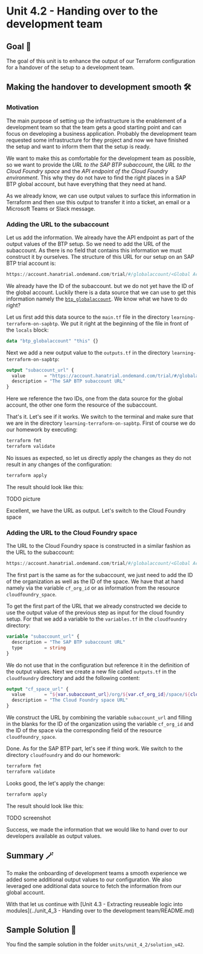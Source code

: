 # Unit 4.2 - Handing over to the development team

## Goal 🎯

The goal of this unit is to enhance the output of our Terraform configuration for a handover of the setup to a development team.

## Making the handover to development smooth 🛠️

### Motivation

The main purpose of setting up the infrastructure is the enablement of a development team so that the team gets a good starting point and can focus on developing a business application. Probably the development team requested some infrastructure for they project and now we have finished the setup and want to inform them that the setup is ready.

We want to make this as comfortable for the development team as possible, so we want to provide the *URL to the SAP BTP subaccount*, the *URL to the Cloud Foundry space* and the *API endpoint of the Cloud Foundry environment*. This why they do not have to find the right places in a SAP BTP global account, but have everything that they need at hand.

As we already know, we can use output values to surface this information in Terraform and then use this output to transfer it into a ticket, an email or a Microsoft Teams or Slack message.

### Adding the URL to the subaccount

Let us add the information. We already have the API endpoint as part of the output values of the BTP setup. So we need to add the URL of the subaccount. As there is no field that contains this information we must construct it by ourselves. The structure of this URL for our setup on an SAP BTP trial account is:

```terraform
https://account.hanatrial.ondemand.com/trial/#/globalaccount/<Global Account ID>/subaccount/<Subaccount ID>
```

We already have the ID of the subaccount. but we do not yet have the ID of the global account. Luckily there is a data source that we can use to get this information namely the [`btp_globalaccount`](https://registry.terraform.io/providers/SAP/btp/latest/docs/data-sources/globalaccount). We know what we have to do right?

Let us first add this data source to the `main.tf` file in the directory `learning-terraform-on-sapbtp`. We put it right at the beginning of the file in front of the `locals` block:

```terraform
data "btp_globalaccount" "this" {}
```

Next we add a new output value to the `outputs.tf` in the directory `learning-terraform-on-sapbtp`:

```terraform
output "subaccount_url" {
  value       = "https://account.hanatrial.ondemand.com/trial/#/globalaccount/${data.btp_globalaccount.this.id}/subaccount/${btp_subaccount.project_subaccount.id}"
  description = "The SAP BTP subaccount URL"
}
```

Here we reference the two IDs, one from the data source for the global account,  the other one form the resource of the subaccount.

That's it. Let's see if it works. We switch to the terminal and make sure that we are in the directory `learning-terraform-on-sapbtp`. First of course we do our homework by executing:

```bash
terraform fmt
terraform validate
```

No issues as expected, so let us directly apply the changes as they do not result in any changes of the configuration:

```bash
terraform apply
```

The result should look like this:

TODO picture

Excellent, we have the URL as output. Let's switch to the Cloud Foundry space

### Adding the URL to the Cloud Foundry space

The URL to the Cloud Foundry space is constructed in a similar fashion as the URL to the subaccount:

```terraform
https://account.hanatrial.ondemand.com/trial/#/globalaccount/<Global Account ID>/subaccount/<Subaccount ID>/org/<ORG ID>/space/<Space ID>/applications
```

The first part is the same as for the subaccount, we just need to add the ID of the organization as well as the ID of the space. We have that at hand namely via the variable `cf_org_id` or as information from the resource `cloudfoundry_space`.

To get the first part of the URL that we already constructed we decide to use the output value of the previous step as input for the cloud foundry setup. For that we add a variable to the `variables.tf` in the `cloudfoundry` directory:

```terraform
variable "subaccount_url" {
  description = "The SAP BTP subaccount URL"
  type        = string
}
```

We do not use that in the configuration but reference it in the definition of the output values. Next we create a new file called `outputs.tf` in the `cloudfoundry` directory and add the following content:

```terraform
output "cf_space_url" {
  value       = "${var.subaccount_url}/org/${var.cf_org_id}/space/${cloudfoundry_space.project_space.id}/applications"
  description = "The Cloud Foundry space URL"
}
```
We construct the URL by combining the variable `subaccount_url` and filling in the blanks for the ID of the organization using the variable `cf_org_id` and the ID of the space via the corresponding field of the resource `cloudfoundry_space`.

Done. As for the SAP BTP part, let's see if thing work. We switch to the directory `cloudfoundry` and do our homework:

```bash
terraform fmt
terraform validate
```

Looks good, the let's apply the change:

```bash
terraform apply
```

The result should look like this:

TODO screenshot

Success, we made the information that we would like to hand over to our developers available as output values.

## Summary 🪄

To make the onboarding of development teams a smooth experience we added some additional output values to our configuration. We also leveraged one additional data source to fetch the information from our global account.

With that let us continue with [Unit 4.3 - Extracting reuseable logic into modules](../unit_4_3 - Handing over to the development team/README.md)

## Sample Solution 🛟

You find the sample solution in the folder `units/unit_4_2/solution_u42`.
